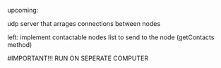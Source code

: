 upcoming:

udp server that arrages connections between nodes

left:
	implement contactable nodes list to send to the node (getContacts method)

#IMPORTANT!!! RUN ON SEPERATE COMPUTER